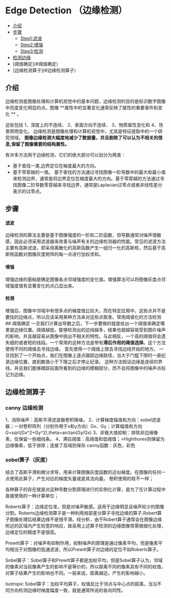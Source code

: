 # Edge Detection （边缘检测）
<!--TOC-->
- [介绍](#介绍)
- [步骤](#步骤)
  - [Step1:滤波](#Step1:滤波)
  - [Step2:增强](#Step2:增强)
  - [Step3:检测](#Step3:检测)
- [检测边缘](#检测边缘)
- [阈值确定](#阈值确定）
- [边缘检测算子](#边缘检测算子）
<!--/TOC-->

## 介绍
边缘检测是图像处理和计算机视觉中的基本问题，边缘检测的目的是标识数字图像中亮度变化明显的点。图像 
**属性中的显著变化通常反映了属性的重要事件和变化 ** 。

这些包括
1、深度上的不连续、
2、表面方向不连续、
3、物质属性变化和
4、场景照明变化。 
边缘检测是图像处理和计算机视觉中，尤其是特征提取中的一个研究领域。
**图像边缘检测大幅度地减少了数据量，并且剔除了可以认为不相关的信息,保留了图像重要的结构属性。**

有许多方法用于边缘检测，它们的绝大部分可以划分为两类：
- 基于查找一类,边界定位在梯度最大的方向。
- 基于零穿越的一类。
基于查找的方法通过寻找图像一阶导数中的最大和最小值来检测边界，通常是将边界定位在梯度最大的方向。基于零穿越的方法通过寻找图像二阶导数零穿越来寻找边界，通常是Laplacian过零点或者非线性差分表示的过零点。

## 步骤
#### 滤波
 边缘检测的算法主要是基于图像强度的一阶和二阶函数，但导数通常对噪声很敏感，因此必须采用滤波器来改善与噪声有关的边缘检测器的性能。常见的滤波方法主要有高斯滤波，即采用离散化的高斯函数产生一组归一化的高斯核，然后基于高斯核函数对图像灰度矩阵的每一点进行加权求和。
  
#### 增强
 增强边缘的基础是确定图像各点邻域强度的变化值。增强算法可以将图像灰度点邻域强度值有显著变化的点凸显出来。
#### 检测
增强后，图像中邻域中有很多点的梯度值比较大，而在特定应用中，这些点并不是要找的边缘点，所以应该采用某种方法来对这些点取舍。常用阈值化的方法检测## 阈值确定
  一旦我们计算出导数之后，下一步要做的就是给出一个阈值来确定哪里是边缘位置。阈值越低，能够检测出的边线越多，结果也就越容易受到图片噪声的影响，并且越容易从图像中挑出不相关的特性。与此相反，一个高的阈值将会遗失细的或者短的线段。一个常用的这种方法是带有**滞后作用的阈值选择**。这个方法使用不同的阈值去寻找边缘。
  首先使用一个阈值上限去寻找边线开始的地方。
  一旦找到了一个开始点，我们在图像上逐点跟踪边缘路径，当大于门槛下限时一直纪录边缘位置，直到数值小于下限之后才停止纪录。
  这种方法假设边缘是连续的界线，并且我们能够跟踪前面所看到的边缘的模糊部分，而不会将图像中的噪声点标记为边缘。
 
 ## 边缘检测算子
 ### canny 边缘检测
 1、消除噪声：高斯平滑滤波器卷积降噪。
 2、计算梯度幅值和方向：sobel滤波器；一对卷积阵列（分别作用于x和y方向）Gx、Gy；计算幅值和方向G=sqrt(Gx^2+Gy^2),theta=arctan(Gy/Gx)
 3、非极大值抑制：排除非边缘像素，仅保留一些细线条。
 4、滞后阈值：高阈值和低阈值；>Highthores则保留为边缘像素，低于排除；连接了高域则保存
 canny函数：灰色，彩色
 ### sobel算子（灰度）
 结合了高斯平滑和微分求导，用来计算图像灰度函数的近似梯度。在图像的任何一点使用此算子，产生对应的梯度矢量或是其法向量。
 卷积使用的核不一样；
 
 各种算子的存在就是对这种导数分割原理进行的实例化计算，是为了在计算过程中直接使用的一种计算单位；

Roberts算子：边缘定位准，但是对噪声敏感。适用于边缘明显且噪声较少的图像分割。Roberts边缘检测算子是一种利用局部差分算子寻找边缘的算子,Robert算子图像处理后结果边缘不是很平滑。经分析，由于Robert算子通常会在图像边缘附近的区域内产生较宽的响应，故采用上述算子检测的边缘图像常需做细化处理，边缘定位的精度不是很高。

Prewitt算子：对噪声有抑制作用，抑制噪声的原理是通过像素平均，但是像素平均相当于对图像的低通滤波，所以Prewitt算子对边缘的定位不如Roberts算子。

Sobel算子：Sobel算子和Prewitt算子都是加权平均，但是Sobel算子认为，邻域的像素对当前像素产生的影响不是等价的，所以距离不同的像素具有不同的权值，对算子结果产生的影响也不同。一般来说，距离越远，产生的影响越小。

Isotropic Sobel算子：加权平均算子，权值反比于邻点与中心点的距离，当沿不同方向检测边缘时梯度幅度一致，就是通常所说的各向同性。
